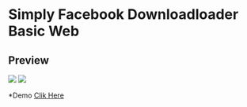 # Simply Facebook Downloadloader Basic Web

## Preview 

<img src="https://user-images.githubusercontent.com/58212770/97465044-3752b500-1974-11eb-9bcb-bf52ab760e47.JPG">
<img src="https://user-images.githubusercontent.com/58212770/97464686-cc08e300-1973-11eb-8735-c1763b569ecf.png">

*Demo
<a href="https://rezzaaapr.my.id">Clik Here</a>
